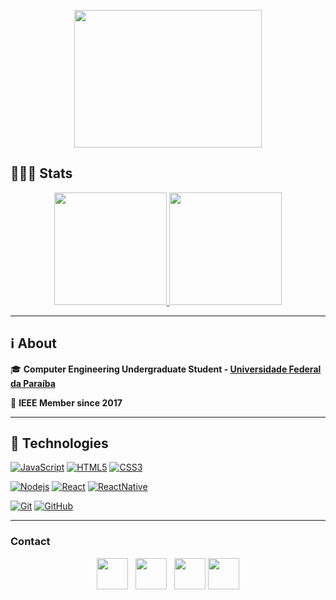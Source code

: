 <p align="center">
  <img width="300" height="220" src='https://data.whicdn.com/images/293246292/original.gif' enconde></img>
</p>


## 👩🏻‍💻 Stats

<p align="center">
<a href="https://github.com/SarahToscano">
  <img height="180em" src="https://github-readme-stats.vercel.app/api?username=SarahToscano&theme=radical&show_icons=true&include_all_commits=true&count_private=true" />
  <img height="180em" src="https://github-readme-stats.vercel.app/api/top-langs/?username=SarahToscano&theme=radical&layout=compact&langs_count=8" />
</a>
</p>


---
## :information_source: About
  
🎓 **Computer Engineering Undergraduate Student - [Universidade Federal da Paraíba](https://www.ufpb.br/)**

📌 **IEEE Member since 2017**


---
## :rocket: Technologies


[![JavaScript](https://img.shields.io/badge/-JavaScript-black?style=flat&logo=javascript&link=https://github.com/SAndradeTC)](https://github.com/SarahToscano) [![HTML5](https://img.shields.io/badge/-HTML5-E34F26?style=flat&logo=html5&logoColor=white&link=https://github.com/https://github.com/SarahToscano)](https://github.com/SarahToscano) [![CSS3](https://img.shields.io/badge/-CSS3-1572B6?style=flat&logo=css3&link=https://github.com/SarahToscano)](https://github.com/SAndradeTC) 

[![Nodejs](https://img.shields.io/badge/-Nodejs-black?style=flat&logo=Node.js&link=https://github.com/SAndradeTC)](https://github.com/SAndradeTC) [![React](https://img.shields.io/badge/-React-black?style=flat&logo=react&link=https://github.com/SAndradeTC)](https://github.com/SAndradeTC) [![ReactNative](https://img.shields.io/badge/-ReactNative-black?style=flat&logo=react&link=https://github.com/SAndradeTC)](https://github.com/SAndradeTC)

[![Git](https://img.shields.io/badge/-Git-black?style=flat&logo=git&link=https://github.com/SAndradeTC)](https://github.com/SAndradeTC)  [![GitHub](https://img.shields.io/badge/-GitHub-181717?style=flat&logo=github&link=https://github.com/SAndradeTC)](https://github.com/SAndradeTC)


---
### Contact


<p align='center'>
<a href="https://www.linkedin.com/in/sarah-andrade-toscano-de-carvalho-910835187/"><img height="50" src="https://github.com/mateustoin/mateustoin/blob/master/img/linkedin.png?raw=true"></a>&nbsp;&nbsp;
<a href="https://www.instagram.com/sarah_atc/"><img height="50" src="https://github.com/mateustoin/mateustoin/blob/master/img/instagram-sketched.png?raw=true"></a>&nbsp;&nbsp;
<a href="mailto:satc1624@ieee.org"><img height="50" src="https://github.com/mateustoin/mateustoin/blob/master/img/email.png?raw=true"></a>
<a href="http://lattes.cnpq.br/2193759008262523"><img height="50" src="https://encrypted-tbn0.gstatic.com/images?q=tbn%3AANd9GcSxvl5aTRdDN08KtGujI9jxLxZFbAYE3yH-zA&usqp=CAU"></a>
</p>

